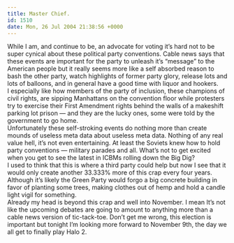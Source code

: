 ```yaml
---
title: Master Chief.
id: 1510
date: Mon, 26 Jul 2004 21:38:56 +0000
---
```


While I am, and continue to be, an advocate for voting it’s hard not to be super cynical about these political party conventions. Cable news says that these events are important for the party to unleash it’s “message” to the American people but it really seems more like a self absorbed reason to bash the other party, watch highlights of former party glory, release lots and lots of balloons, and in general have a good time with liquor and hookers.  
 I especially like how members of the party of inclusion, these champions of civil rights, are sipping Manhattans on the convention floor while protesters try to exercise their First Amendment rights behind the walls of a makeshift parking lot prison — and they are the lucky ones, some were told by the government to go home.  
 Unfortunately these self-stroking events do nothing more than create mounds of useless meta data about useless meta data. Nothing of any real value hell, it’s not even entertaining. At least the Soviets knew how to hold party conventions — military parades and all. What’s not to get excited when you get to see the latest in <span class="caps">ICBM</span>s rolling down the Big Dig?  
 I used to think that this is where a third party could help but now I see that it would only create another 33.333% more of this crap every four years. Although it’s likely the Green Party would forgo a big concrete building in favor of planting some trees, making clothes out of hemp and hold a candle light vigil for something.  
 Already my head is beyond this crap and well into November. I mean It’s not like the upcoming debates are going to amount to anything more than a cable news version of tic-tack-toe. Don’t get me wrong, this election is important but tonight I’m looking more forward to November 9th, the day we all get to finally play Halo 2.


